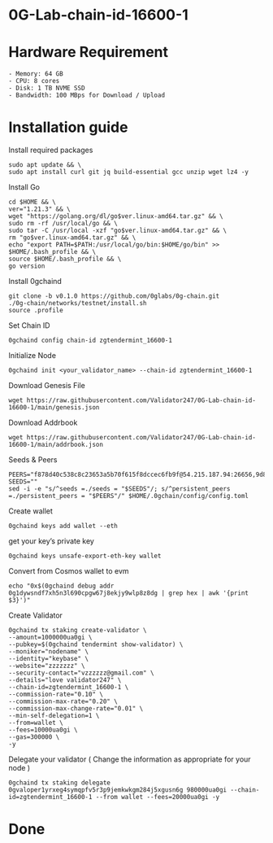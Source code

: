 # 0G-Lab-chain-id-16600-1

# Hardware Requirement

    - Memory: 64 GB
    - CPU: 8 cores
    - Disk: 1 TB NVME SSD
    - Bandwidth: 100 MBps for Download / Upload

# Installation guide

Install required packages

    sudo apt update && \
    sudo apt install curl git jq build-essential gcc unzip wget lz4 -y

Install Go

    cd $HOME && \
    ver="1.21.3" && \
    wget "https://golang.org/dl/go$ver.linux-amd64.tar.gz" && \
    sudo rm -rf /usr/local/go && \
    sudo tar -C /usr/local -xzf "go$ver.linux-amd64.tar.gz" && \
    rm "go$ver.linux-amd64.tar.gz" && \
    echo "export PATH=$PATH:/usr/local/go/bin:$HOME/go/bin" >> $HOME/.bash_profile && \
    source $HOME/.bash_profile && \
    go version

Install 0gchaind

    git clone -b v0.1.0 https://github.com/0glabs/0g-chain.git
    ./0g-chain/networks/testnet/install.sh
    source .profile

Set Chain ID

    0gchaind config chain-id zgtendermint_16600-1

Initialize Node

    0gchaind init <your_validator_name> --chain-id zgtendermint_16600-1

Download Genesis File

    wget https://raw.githubusercontent.com/Validator247/0G-Lab-chain-id-16600-1/main/genesis.json

Download Addrbook

    wget https://raw.githubusercontent.com/Validator247/0G-Lab-chain-id-16600-1/main/addrbook.json

Seeds & Peers

    PEERS="f878d40c538c8c23653a5b70f615f8dccec6fb9f@54.215.187.94:26656,9d88e34a436ec1b50155175bc6eba89e7a1f0e9a@213.199.61.18:26656"
    SEEDS=""
    sed -i -e "s/^seeds =./seeds = "$SEEDS"/; s/^persistent_peers =./persistent_peers = "$PEERS"/" $HOME/.0gchain/config/config.toml

Create wallet

    0gchaind keys add wallet --eth

get your key’s private key

    0gchaind keys unsafe-export-eth-key wallet

Convert from Cosmos wallet to evm

    echo "0x$(0gchaind debug addr 0g1dywsndf7xh5n3l690cpgw67j8ekjy9wlp8z8dg | grep hex | awk '{print $3}')"    

Create Validator

    0gchaind tx staking create-validator \
    --amount=1000000ua0gi \
    --pubkey=$(0gchaind tendermint show-validator) \
    --moniker="nodename" \
    --identity="keybase" \
    --website="zzzzzzz" \
    --security-contact="vzzzzzz@gmail.com" \
    --details="love validator247" \
    --chain-id=zgtendermint_16600-1 \
    --commission-rate="0.10" \
    --commission-max-rate="0.20" \
    --commission-max-change-rate="0.01" \
    --min-self-delegation=1 \
    --from=wallet \
    --fees=10000ua0gi \
    --gas=300000 \
    -y

Delegate your validator ( Change the information as appropriate for your node )

    0gchaind tx staking delegate 0gvaloper1yrxeg4symqpfv5r3p9jemkwkgm284j5xgusn6g 980000ua0gi --chain-id=zgtendermint_16600-1 --from wallet --fees=20000ua0gi -y    

# Done         

